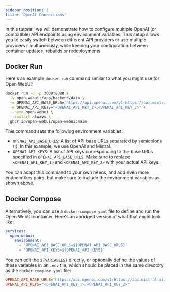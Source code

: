 ```yaml
---
sidebar_position: 3
title: "OpenAI Connections"
---
```


In this tutorial, we will demonstrate how to configure multiple OpenAI (or compatible) API endpoints using environment variables. This setup allows you to easily switch between different API providers or use multiple providers simultaneously, while keeping your configuration between container updates, rebuilds or redeployments.

## Docker Run

Here's an example `docker run` command similar to what you might use for Open WebUI:
```bash
docker run -d -p 3000:8080 \
  -v open-webui:/app/backend/data \
  -e OPENAI_API_BASE_URLS="https://api.openai.com/v1;https://api.mistral.ai/v1" \
  -e OPENAI_API_KEYS="<OPENAI_API_KEY_1>;<OPENAI_API_KEY_2>" \
  --name open-webui \
  --restart always \
  ghcr.io/open-webui/open-webui:main
```
This command sets the following environment variables:

* `OPENAI_API_BASE_URLS`: A list of API base URLs separated by semicolons (;). In this example, we use OpenAI and Mistral.
* `OPENAI_API_KEYS`: A list of API keys corresponding to the base URLs specified in `OPENAI_API_BASE_URLS`. Make sure to replace `<OPENAI_API_KEY_1>` and `<OPENAI_API_KEY_2>` with your actual API keys.

You can adapt this command to your own needs, and add even more endpoint/key pairs, but make sure to include the environment variables as shown above.

## Docker Compose

Alternatively, you can use a `docker-compose.yaml` file to define and run the Open WebUI container. Here's an abridged version of what that might look like:
```yaml
services:
  open-webui:
    environment:
      - 'OPENAI_API_BASE_URLS=${OPENAI_API_BASE_URLS}'
      - 'OPENAI_API_KEYS=${OPENAI_API_KEYS}'
```
You can edit the `${VARIABLES}` directly, or optionally define the values of these variables in an `.env` file, which should be placed in the same directory as the `docker-compose.yaml` file:
```ini
OPENAI_API_BASE_URLS="https://api.openai.com/v1;https://api.mistral.ai/v1"
OPENAI_API_KEYS="<OPENAI_API_KEY_1>;<OPENAI_API_KEY_2>"
```
